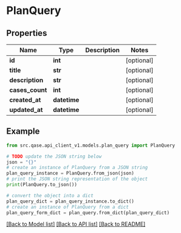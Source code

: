 # PlanQuery


## Properties

Name | Type | Description | Notes
------------ | ------------- | ------------- | -------------
**id** | **int** |  | [optional] 
**title** | **str** |  | [optional] 
**description** | **str** |  | [optional] 
**cases_count** | **int** |  | [optional] 
**created_at** | **datetime** |  | [optional] 
**updated_at** | **datetime** |  | [optional] 

## Example

```python
from src.qase.api_client_v1.models.plan_query import PlanQuery

# TODO update the JSON string below
json = "{}"
# create an instance of PlanQuery from a JSON string
plan_query_instance = PlanQuery.from_json(json)
# print the JSON string representation of the object
print(PlanQuery.to_json())

# convert the object into a dict
plan_query_dict = plan_query_instance.to_dict()
# create an instance of PlanQuery from a dict
plan_query_form_dict = plan_query.from_dict(plan_query_dict)
```
[[Back to Model list]](../README.md#documentation-for-models) [[Back to API list]](../README.md#documentation-for-api-endpoints) [[Back to README]](../README.md)


